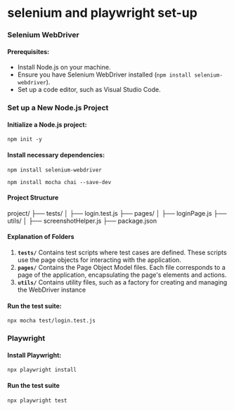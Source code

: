 # selenium and playwright set-up



### **Selenium WebDriver**

#### **Prerequisites:**

* Install Node.js on your machine.
* Ensure you have Selenium WebDriver installed (`npm install selenium-webdriver`).
* Set up a code editor, such as Visual Studio Code.

### Set up a New Node.js Project

#### Initialize a Node.js project:

`npm init -y`

#### Install necessary dependencies:

`npm install selenium-webdriver `

`npm install mocha chai --save-dev`

#### Project Structure

project/
├── tests/
│   ├── login.test.js
├── pages/
│   ├── loginPage.js
├── utils/
│   ├── screenshotHelper.js
├── package.json


#### Explanation of Folders

1. **`tests/`**
   Contains test scripts where test cases are defined. These scripts use the page objects for interacting with the application.
2. **`pages/`**
   Contains the Page Object Model files. Each file corresponds to a page of the application, encapsulating the page's elements and actions.
3. **`utils/`**
   Contains utility files, such as a factory for creating and managing the WebDriver instance

#### Run the test suite:

`npx mocha test/login.test.js`

### Playwright

#### Install Playwright:

`npx playwright install`

#### Run the test suite

`npx playwright test`
